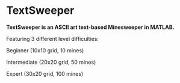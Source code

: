 # TextSweeper

**TextSweeper is an ASCII art text-based Minesweeper in MATLAB.**

Featuring 3 different level difficulties:

  Beginner (10x10 grid, 10 mines)
  
  Intermediate (20x20 grid, 50 mines)
  
  Expert (30x20 grid, 100 mines)

